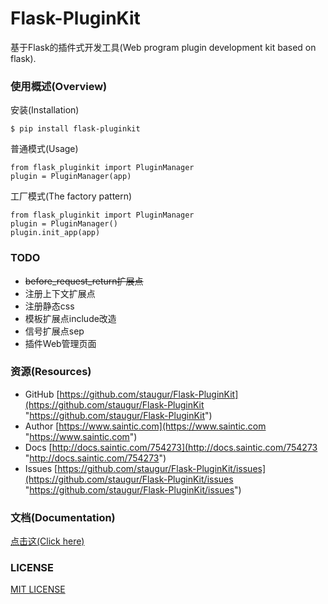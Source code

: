 # Flask-PluginKit

基于Flask的插件式开发工具(Web program plugin development kit based on flask).


### 使用概述(Overview)

安装(Installation)

```
$ pip install flask-pluginkit
```

普通模式(Usage)

```
from flask_pluginkit import PluginManager
plugin = PluginManager(app)
```

工厂模式(The factory pattern)

```
from flask_pluginkit import PluginManager
plugin = PluginManager()
plugin.init_app(app)
```


### TODO

- ~~before_request_return扩展点~~
- 注册上下文扩展点
- 注册静态css
- 模板扩展点include改造
- 信号扩展点sep
- 插件Web管理页面


### 资源(Resources)

* GitHub [https://github.com/staugur/Flask-PluginKit](https://github.com/staugur/Flask-PluginKit "https://github.com/staugur/Flask-PluginKit")
* Author [https://www.saintic.com](https://www.saintic.com "https://www.saintic.com")
* Docs [http://docs.saintic.com/754273](http://docs.saintic.com/754273 "http://docs.saintic.com/754273")
* Issues [https://github.com/staugur/Flask-PluginKit/issues](https://github.com/staugur/Flask-PluginKit/issues "https://github.com/staugur/Flask-PluginKit/issues")


### 文档(Documentation)

[点击这(Click here)](http://docs.saintic.com/754273)


### LICENSE

[MIT LICENSE](http://flask.pocoo.org/docs/license/#flask-license)
